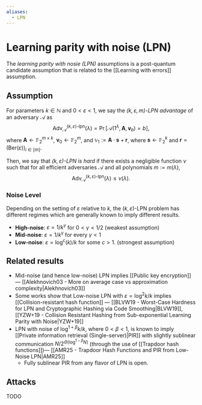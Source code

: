 ```yaml
---
aliases:
  - LPN
---
```

# Learning parity with noise (LPN)
The *learning parity with nosie (LPN)* assumptions is a post-quantum candidate assumption that is related to the [[Learning with errors]] assumption.

## Assumption
For parameters $k \in \mathbb{N}$ and $0 < \varepsilon < 1$, we say the *$(k,\varepsilon,m)$-LPN advantage* of an adversary $\mathcal{A}$ as
$$\text{Adv}^{(k,\varepsilon)\text{-lpn}}_{\mathcal{A}}(\lambda) = \Pr[\mathcal{A}(1^{\lambda},\mathbf{A},\mathbf{v}_b)=b],$$
where $\mathbf{A} \gets \mathbb{F}_2^{m\times k}$, $\mathbf{v}_0 \gets \mathbb{F}_2^{m}$, and $\mathbb{v}_1 := \mathbf{A}\cdot \mathbf{s} + \mathbf{r}$, where $\mathbf{s} \gets \mathbb{F}_2^k$ and $\mathbf{r} = (\text{Ber}(\varepsilon))_{i \in [m]}$.

Then, we say that *$(k,\varepsilon)$-LPN is hard* if there exists a negligible function $\nu$ such that for all efficient adversaries $\mathcal{A}$ and all polynomials $m:= m(\lambda)$, $$\text{Adv}^{(k,\varepsilon)\text{-lpn}}_{\mathcal{A}}(\lambda) \le \nu(\lambda).$$
### Noise Level
Depending on the setting of $\varepsilon$ relative to $k$, the $(k,\varepsilon)$-LPN problem has different regimes which are generally known to imply different results.
-  **High-noise**: $\varepsilon = 1/k^\gamma$ for $0 < \gamma < 1/2$ (weakest assumption)
- **Mid-noise**: $\varepsilon = 1/k^\gamma$ for every $\gamma < 1$
- **Low-noise**: $\varepsilon = \log^c(k) / k$ for some $c > 1$. (strongest assumption)

## Related results
- Mid-noise (and hence low-noise) LPN implies [[Public key encryption]] — [[Alekhnovich03 - More on average case vs approximation complexity|Alekhnovich03]]
- Some works show that Low-noise LPN with $\varepsilon = \log^2 k / k$ implies [[Collision-resistant hash function]] — [[BLVW19 - Worst-Case Hardness for LPN and Cryptographic Hashing via Code Smoothing|BLVW19]], [[YZW+19 - Collision Resistant Hashing from Sub-exponential Learning Parity with Noise|YZW+19]]
- LPN with noise of $\log^{1+\beta} k / k$, where $0 < \beta < 1$, is known to imply [[Private information retrieval (Single-server)|PIR]] with slightly sublinear communication $N/2^{\Theta(\log^{1-\beta} N)}$ (through the use of [[Trapdoor hash functions]])— [[AMR25 - Trapdoor Hash Functions and PIR from Low-Noise LPN|AMR25]]
	- Fully sublinear PIR from any flavor of LPN is open.


## Attacks
TODO